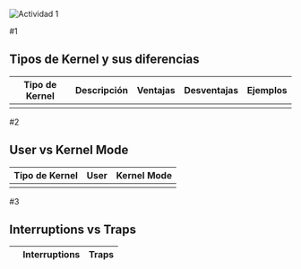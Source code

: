 ![Actividad 1](https://ejemplo.com/img1.png)

#1 
## Tipos de Kernel y sus diferencias

| Tipo de Kernel       | Descripción     | Ventajas        | Desventajas     | Ejemplos        |
|----------------------|-----------------|-----------------|-----------------|-----------------|
|                      |                 |                 |                 |                 |

#2 
## User vs Kernel Mode

| Tipo de Kernel       | User            | Kernel Mode     |
|----------------------|-----------------|-----------------|
|                      |                 |                 |


#3 
## Interruptions vs Traps

|                      | Interruptions   | Traps           |
|----------------------|-----------------|-----------------|